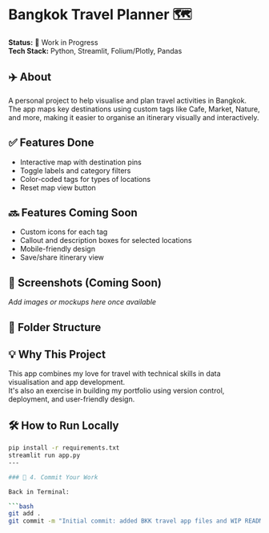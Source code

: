 # Bangkok Travel Planner 🗺️

**Status:** 🚧 Work in Progress  
**Tech Stack:** Python, Streamlit, Folium/Plotly, Pandas

## ✈️ About

A personal project to help visualise and plan travel activities in Bangkok.  
The app maps key destinations using custom tags like Cafe, Market, Nature, and more, making it easier to organise an itinerary visually and interactively.

## ✅ Features Done
- Interactive map with destination pins
- Toggle labels and category filters
- Color-coded tags for types of locations
- Reset map view button

## 🔜 Features Coming Soon
- Custom icons for each tag
- Callout and description boxes for selected locations
- Mobile-friendly design
- Save/share itinerary view

## 📸 Screenshots (Coming Soon)
_Add images or mockups here once available_

## 📂 Folder Structure
## 💡 Why This Project

This app combines my love for travel with technical skills in data visualisation and app development.  
It's also an exercise in building my portfolio using version control, deployment, and user-friendly design.

## 🛠️ How to Run Locally

```bash
pip install -r requirements.txt
streamlit run app.py
---

### 💾 4. Commit Your Work

Back in Terminal:

```bash
git add .
git commit -m "Initial commit: added BKK travel app files and WIP README"
